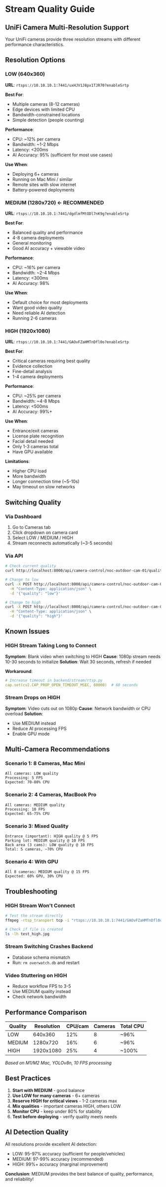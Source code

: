 # Stream Quality Guide

## UniFi Camera Multi-Resolution Support

Your UniFi cameras provide three resolution streams with different performance characteristics.

## Resolution Options

### LOW (640x360)
**URL**: `rtsps://10.10.10.1:7441/uxHJV1J8px1TJR70?enableSrtp`

**Best For**:
- Multiple cameras (8-12 cameras)
- Edge devices with limited CPU
- Bandwidth-constrained locations
- Simple detection (people counting)

**Performance**:
- CPU: ~12% per camera
- Bandwidth: ~1-2 Mbps
- Latency: <200ms
- AI Accuracy: 95% (sufficient for most use cases)

**Use When**:
- Deploying 6+ cameras
- Running on Mac Mini / similar
- Remote sites with slow internet
- Battery-powered deployments

### MEDIUM (1280x720) ← RECOMMENDED
**URL**: `rtsps://10.10.10.1:7441/dgdlmfMtODl7nK9g?enableSrtp`

**Best For**:
- Balanced quality and performance
- 4-8 camera deployments
- General monitoring
- Good AI accuracy + viewable video

**Performance**:
- CPU: ~16% per camera
- Bandwidth: ~2-4 Mbps
- Latency: <300ms
- AI Accuracy: 98%

**Use When**:
- Default choice for most deployments
- Want good video quality
- Need reliable AI detection
- Running 2-6 cameras

### HIGH (1920x1080)
**URL**: `rtsps://10.10.10.1:7441/GAOvFZaHMTnDfl0o?enableSrtp`

**Best For**:
- Critical cameras requiring best quality
- Evidence collection
- Fine-detail analysis
- 1-4 camera deployments

**Performance**:
- CPU: ~25% per camera
- Bandwidth: ~4-8 Mbps
- Latency: <500ms
- AI Accuracy: 99%+

**Use When**:
- Entrance/exit cameras
- License plate recognition
- Facial detail needed
- Only 1-3 cameras total
- Have GPU available

**Limitations**:
- Higher CPU load
- More bandwidth
- Longer connection time (~5-10s)
- May timeout on slow networks

## Switching Quality

### Via Dashboard
1. Go to Cameras tab
2. Click dropdown on camera card
3. Select LOW / MEDIUM / HIGH
4. Stream reconnects automatically (~3-5 seconds)

### Via API
```bash
# Check current quality
curl http://localhost:8000/api/camera-control/noc-outdoor-cam-01/quality

# Change to low
curl -X POST http://localhost:8000/api/camera-control/noc-outdoor-cam-01/quality \
  -H "Content-Type: application/json" \
  -d '{"quality": "low"}'

# Change to high
curl -X POST http://localhost:8000/api/camera-control/noc-outdoor-cam-01/quality \
  -H "Content-Type: application/json" \
  -d '{"quality": "high"}'
```

## Known Issues

### HIGH Stream Taking Long to Connect
**Symptom**: Blank video when switching to HIGH
**Cause**: 1080p stream needs 10-30 seconds to initialize
**Solution**: Wait 30 seconds, refresh if needed

**Workaround**:
```yaml
# Increase timeout in backend/stream/rtsp.py
cap.set(cv2.CAP_PROP_OPEN_TIMEOUT_MSEC, 60000)  # 60 seconds
```

### Stream Drops on HIGH
**Symptom**: Video cuts out on 1080p
**Cause**: Network bandwidth or CPU overload
**Solution**: 
- Use MEDIUM instead
- Reduce AI processing FPS
- Enable GPU mode

## Multi-Camera Recommendations

### Scenario 1: 8 Cameras, Mac Mini
```
All cameras: LOW quality
Processing: 5 FPS
Expected: 70-80% CPU
```

### Scenario 2: 4 Cameras, MacBook Pro
```
All cameras: MEDIUM quality
Processing: 10 FPS
Expected: 65-75% CPU
```

### Scenario 3: Mixed Quality
```
Entrance (important): HIGH quality @ 5 FPS
Parking lot: MEDIUM quality @ 10 FPS
Back area (3 cams): LOW quality @ 10 FPS
Total: 5 cameras, ~70% CPU
```

### Scenario 4: With GPU
```
All 8 cameras: MEDIUM quality @ 15 FPS
Expected: 60% GPU, 30% CPU
```

## Troubleshooting

### HIGH Stream Won't Connect
```bash
# Test the stream directly
ffmpeg -rtsp_transport tcp -i "rtsps://10.10.10.1:7441/GAOvFZaHMTnDfl0o?enableSrtp" -frames:v 1 test_high.jpg

# Check if file is created
ls -lh test_high.jpg
```

### Stream Switching Crashes Backend
- Database schema mismatch
- Run: `rm overwatch.db` and restart

### Video Stuttering on HIGH
- Reduce workflow FPS to 3-5
- Use MEDIUM quality instead
- Check network bandwidth

## Performance Comparison

| Quality | Resolution | CPU/cam | Cameras | Total CPU |
|---------|-----------|---------|---------|-----------|
| LOW | 640x360 | 12% | 8 | ~96% |
| MEDIUM | 1280x720 | 16% | 6 | ~96% |
| HIGH | 1920x1080 | 25% | 4 | ~100% |

*Based on M1/M2 Mac, YOLOv8n, 10 FPS processing*

## Best Practices

1. **Start with MEDIUM** - good balance
2. **Use LOW for many cameras** - 6+ cameras
3. **Reserve HIGH for critical views** - 1-2 cameras max
4. **Mix qualities** - important cameras HIGH, others LOW
5. **Monitor CPU** - keep under 80% for stability
6. **Test before deploying** - verify quality meets needs

## AI Detection Quality

All resolutions provide excellent AI detection:
- LOW: 95-97% accuracy (sufficient for people/vehicles)
- MEDIUM: 97-99% accuracy (recommended)
- HIGH: 99%+ accuracy (marginal improvement)

**Conclusion**: MEDIUM provides the best balance of quality, performance, and reliability!


